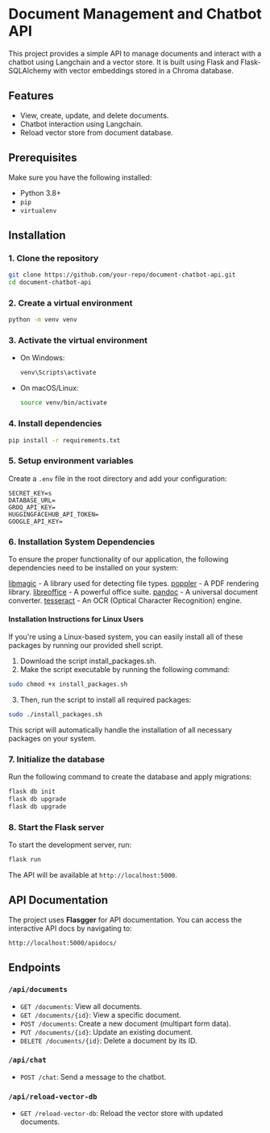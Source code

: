 # Document Management and Chatbot API

This project provides a simple API to manage documents and interact with a chatbot using Langchain and a vector store. It is built using Flask and Flask-SQLAlchemy with vector embeddings stored in a Chroma database.

## Features
- View, create, update, and delete documents.
- Chatbot interaction using Langchain.
- Reload vector store from document database.

## Prerequisites

Make sure you have the following installed:
- Python 3.8+
- `pip`
- `virtualenv`

## Installation

### 1. Clone the repository
```bash
git clone https://github.com/your-repo/document-chatbot-api.git
cd document-chatbot-api
```

### 2. Create a virtual environment
```bash
python -m venv venv
```

### 3. Activate the virtual environment
- On Windows:
  ```bash
  venv\Scripts\activate
  ```
- On macOS/Linux:
  ```bash
  source venv/bin/activate
  ```

### 4. Install dependencies
```bash
pip install -r requirements.txt
```

### 5. Setup environment variables
Create a `.env` file in the root directory and add your configuration:

```
SECRET_KEY=s
DATABASE_URL=
GROQ_API_KEY=
HUGGINGFACEHUB_API_TOKEN=
GOOGLE_API_KEY=
```

### 6. Installation System Dependencies
To ensure the proper functionality of our application, the following dependencies need to be installed on your system:

[libmagic](https://man7.org/linux/man-pages/man3/libmagic.3.html) - A library used for detecting file types.
[poppler](https://poppler.freedesktop.org/) - A PDF rendering library.
[libreoffice](https://www.libreoffice.org/discover/libreoffice/) - A powerful office suite.
[pandoc](https://pandoc.org/) - A universal document converter.
[tesseract](https://github.com/tesseract-ocr/tesseract) - An OCR (Optical Character Recognition) engine.

#### Installation Instructions for Linux Users
If you're using a Linux-based system, you can easily install all of these packages by running our provided shell script.

1. Download the script install_packages.sh.
2. Make the script executable by running the following command:
```bash
sudo chmod +x install_packages.sh
```
3. Then, run the script to install all required packages:
```bash
sudo ./install_packages.sh
```
This script will automatically handle the installation of all necessary packages on your system.


### 7. Initialize the database
Run the following command to create the database and apply migrations:

```bash
flask db init
flask db upgrade
flask db upgrade
```

### 8. Start the Flask server
To start the development server, run:

```bash
flask run
```

The API will be available at `http://localhost:5000`.

## API Documentation

The project uses **Flasgger** for API documentation. You can access the interactive API docs by navigating to:

```
http://localhost:5000/apidocs/
```

## Endpoints

### `/api/documents`
- `GET /documents`: View all documents.
- `GET /documents/{id}`: View a specific document.
- `POST /documents`: Create a new document (multipart form data).
- `PUT /documents/{id}`: Update an existing document.
- `DELETE /documents/{id}`: Delete a document by its ID.

### `/api/chat`
- `POST /chat`: Send a message to the chatbot.

### `/api/reload-vector-db`
- `GET /reload-vector-db`: Reload the vector store with updated documents.
